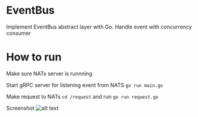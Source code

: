 # EventBus
Implement EventBus abstract layer with Go. Handle event with concurrency consumer
# How to run
Make sure NATs server is runnning

Start gRPC server for listening event from NATS
`go run main.go`

Make request to NATs
`cd /request` and run `go run request.go`

Screenshot
![alt text](https://user-images.githubusercontent.com/39997814/99025615-cd552500-259b-11eb-90be-ac222d79e6a6.png)

